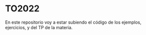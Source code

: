 # TO2022

En este repositorio voy a estar subiendo el código de los ejemplos, ejercicios, y del TP de la materia.
